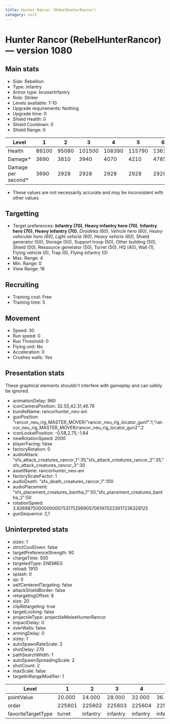 ```yaml
---
title: Hunter Rancor (RebelHunterRancor)
category: unit
---
```


# Hunter Rancor (RebelHunterRancor) — version 1080

## Main stats

  * Side: Rebellion
  * Type: infantry
  * Armor type: bruiserInfantry
  * Role: Striker
  * Levels available: 1-10
  * Upgrade requirements: Nothing
  * Upgrade time: 0
  * Shield Health: 0
  * Shield Cooldown: 0
  * Shield Range: 0

|Level             |1    |2    |3     |4     |5     |6     |7     |8     |9     |10    |
|------------------|-----|-----|------|------|------|------|------|------|------|------|
|Health            |89100|95080|101500|108390|115790|136125|145530|169800|181680|190325|
|Damage*           |3690 |3810 |3940  |4070  |4210  |4785  |4950  |5580  |5772  |6225  |
|Damage per second*|3690 |2928 |2928  |2928  |2928  |2928  |2928  |2928  |2928  |2928  |

* These values are not necessarily accurate and may be inconsistent with other values

## Targetting

  * Target preferences: **Infantry (70)**, **Heavy infantry hero (70)**, **Infantry hero (70)**, **Heavy infantry (70)**, _Droideka (60)_, _Vehicle hero (60)_, _Heavy vehicular hero (60)_, _Light vehicle (60)_, _Heavy vehicle (60)_, Shield generator (50), Storage (50), Support troop (50), Other building (50), Shield (50), Ressource generator (50), Turret (50), HQ (40), Wall (1), Flying vehicle (0), Trap (0), Flying infantry (0)
  * Max. Range: 4
  * Min. Range: 0
  * View Range: 16

## Recruiting

  * Training cost: Free
  * Training time: 5

## Movement

  * Speed: 30
  * Run speed: 0
  * Run Threshold: 0
  * Flying unit: No
  * Acceleration: 0
  * Crushes walls: Yes

## Presentation stats

These graphical elements shouldn't interfere with gameplay and can safely be ignored.

  * animationDelay: 960
  * iconCameraPosition: 32.55,42.31,46.76
  * bundleName: rancorhunter_neu-ani
  * gunPosition: "rancor_neu_rig_MASTER_MOVER/"rancor_neu_rig_locator_gun1":1,"rancor_neu_rig_MASTER_MOVER/rancor_neu_rig_locator_gun2":2
  * iconLookatPosition: -0.58,2.75,-1.64
  * newRotationSpeed: 2000
  * playerFacing: false
  * factoryRotation: 0
  * audioAttack: "sfx_attack_creatures_rancor_1":35,"sfx_attack_creatures_rancor_2":35,"sfx_attack_creatures_rancor_3":30
  * assetName: rancorhunter_neu-ani
  * factoryScaleFactor: 1
  * audioDeath: "sfx_death_creatures_rancor_1":100
  * audioPlacement: "sfx_placement_creatures_bantha_1":50,"sfx_placement_creatures_bantha_2":50
  * rotationSpeed: 3.92698750000000007531752999057061970233917236328125
  * gunSequence: 2,1

## Uninterpreted stats

  * sizex: 1
  * strictCoolDown: false
  * targetPreferenceStrength: 90
  * chargeTime: 500
  * targetedType: ENEMIES
  * reload: 1910
  * splash: 0
  * xp: 0
  * selfCenteredTargeting: false
  * attackShieldBorder: false
  * retargetingOffset: 8
  * size: 20
  * clipRetargeting: true
  * targetLocking: false
  * projectileType: projectileMeleeHunterRancor
  * impactDelay: 0
  * overWalls: false
  * armingDelay: 0
  * sizey: 1
  * autoSpawnRateScale: 2
  * shotDelay: 270
  * pathSearchWidth: 1
  * autoSpawnSpreadingScale: 2
  * shotCount: 2
  * maxScale: false
  * targetInRangeModifier: 1

|Level             |1     |2       |3       |4       |5       |6       |7       |8       |9       |10      |
|------------------|------|--------|--------|--------|--------|--------|--------|--------|--------|--------|
|pointValue        |20.000|24.000  |28.000  |32.000  |36.000  |40.000  |44.000  |48.000  |52.000  |60.000  |
|order             |225601|225602  |225603  |225604  |225605  |225606  |225607  |225608  |225609  |225610  |
|favoriteTargetType|turret|infantry|infantry|infantry|infantry|infantry|infantry|infantry|infantry|infantry|


